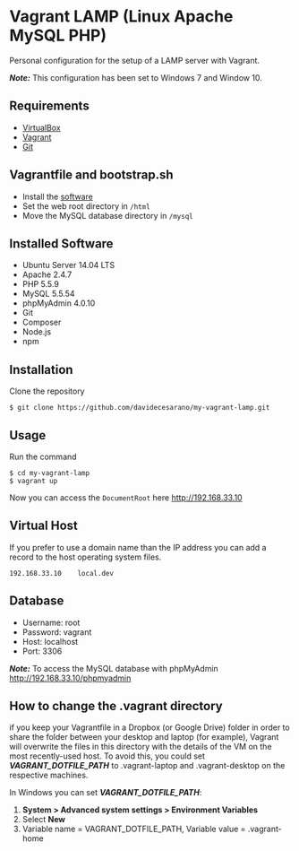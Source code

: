 # Vagrant LAMP (Linux Apache MySQL PHP)
Personal configuration for the setup of a LAMP server with Vagrant.

***Note:*** This configuration has been set to Windows 7 and Window 10. 

## Requirements
* [VirtualBox](https://www.virtualbox.org/)
* [Vagrant](https://www.vagrantup.com/)
* [Git](https://git-scm.com/)

## Vagrantfile and bootstrap.sh
* Install the [software](#software-installati)
* Set the web root directory in `/html`
* Move the MySQL database directory in `/mysql`

## Installed Software
* Ubuntu Server 14.04 LTS
* Apache 2.4.7
* PHP 5.5.9
* MySQL 5.5.54
* phpMyAdmin 4.0.10
* Git
* Composer
* Node.js
* npm

## Installation
Clone the repository
```
$ git clone https://github.com/davidecesarano/my-vagrant-lamp.git
```

## Usage
Run the command
```
$ cd my-vagrant-lamp
$ vagrant up
```
Now you can access the `DocumentRoot` here http://192.168.33.10

## Virtual Host
If you prefer to use a domain name than the IP address you can add a record to the host operating system files.
```
192.168.33.10    local.dev
```

## Database
* Username: root
* Password: vagrant
* Host: localhost
* Port: 3306

***Note:*** To access the MySQL database with phpMyAdmin http://192.168.33.10/phpmyadmin

## How to change the .vagrant directory ##
if you keep your Vagrantfile in a Dropbox (or Google Drive) folder in order to share the folder between your desktop and laptop (for example), Vagrant will overwrite the files in this directory with the details of the VM on the most recently-used host. To avoid this, you could set ***VAGRANT_DOTFILE_PATH*** to .vagrant-laptop and .vagrant-desktop on the respective machines.

In Windows you can set ***VAGRANT_DOTFILE_PATH***:

1. **System > Advanced system settings > Environment Variables**
2. Select **New**
3. Variable name = VAGRANT_DOTFILE_PATH, Variable value = .vagrant-home
